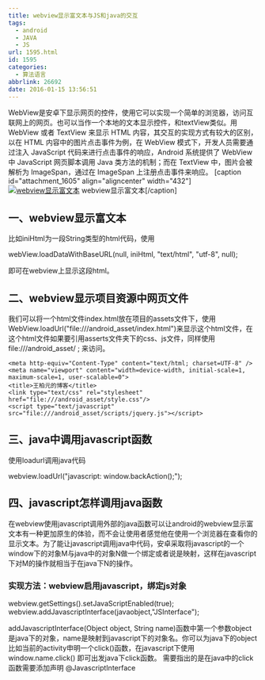 ```yaml
---
title: webview显示富文本与JS和java的交互
tags:
  - android
  - JAVA
  - JS
url: 1595.html
id: 1595
categories:
  - 算法语言
abbrlink: 26692
date: 2016-01-15 13:56:51
---
```


WebView是安卓下显示网页的控件，使用它可以实现一个简单的浏览器，访问互联网上的网页。也可以当作一个本地的文本显示控件，和textView类似。用 WebView 或者 TextView 来显示 HTML 内容，其交互的实现方式有较大的区别，以在 HTML 内容中的图片点击事件为例，在 WebView 模式下，开发人员需要通过注入 JavaScript 代码来进行点击事件的响应，Android 系统提供了 WebView 中 JavaScript 网页脚本调用 Java 类方法的机制；而在 TextView 中，图片会被解析为 ImageSpan，通过在 ImageSpan 上注册点击事件来响应。 \[caption id="attachment_1605" align="aligncenter" width="432"\][![webview显示富文本](http://wangbaiyuan.cn/wp-content/uploads/2016/01/wangbaiyuan.cn_2016-01-15_13-54-57.jpg)](http://wangbaiyuan.cn/wp-content/uploads/2016/01/wangbaiyuan.cn_2016-01-15_13-54-57.jpg) webview显示富文本\[/caption\]  

一、webview显示富文本
--------------

比如iniHtml为一段String类型的html代码，使用

webView.loadDataWithBaseURL(null, iniHtml, "text/html", "utf-8", null);

即可在webview上显示这段html。  

二、webview显示项目资源中网页文件
--------------------

我们可以将一个html文件index.html放在项目的assets文件下，使用WebView.loadUrl("file:///android_asset/index.html")来显示这个html文件，在这个html文件如果要引用asserts文件夹下的css、js文件，同样使用file:///android_asset/ ; 来访问。

	<meta http-equiv="Content-Type" content="text/html; charset=UTF-8" />
	<meta name="viewport" content="width=device-width, initial-scale=1, maximum-scale=1, user-scalable=0">
	<title>王柏元的博客</title>
	<link type="text/css" rel="stylesheet" href="file:///android_asset/style.css"/>
    <script type="text/javascript" src="file:///android_asset/scripts/jquery.js"></script>

三、java中调用javascript函数
---------------------

使用loadurl调用java代码

webview.loadUrl("javascript: window.backAction();");

四、javascript怎样调用java函数
----------------------

在webview使用javascript调用外部的java函数可以让android的webview显示富文本有一种更加原生的体验，而不会让使用者感觉他在使用一个浏览器在查看你的显示文本。为了能让javascript调用java中代码，安卓采取将javascript的一个window下的对象M与java中的对象N做一个绑定或者说是映射，这样在javascript下对M的操作就相当于在java下N的操作。

### 实现方法：webview启用javascript，绑定js对象

webview.getSettings().setJavaScriptEnabled(true);
webview.addJavascriptInterface(javaobject,"JSInterface");

addJavascriptInterface(Object object, String name)函数中第一个参数object是java下的对象，name是映射到javascript下的对象名。你可以为java下的object比如当前的activity申明一个click()函数，在javascript下使用window.name.click() 即可出发java下click函数。 需要指出的是在java中的click函数需要添加声明 @JavascriptInterface